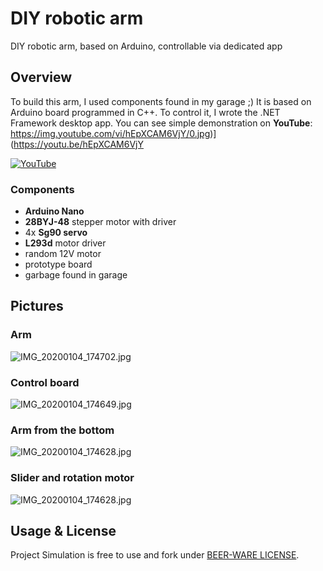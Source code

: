 
# DIY robotic arm
DIY robotic arm, based on Arduino, controllable via dedicated app

## Overview
To build this arm, I used components found in my garage ;)
It is based on Arduino board programmed in C++. To control it, I wrote the .NET Framework desktop app.
You can see simple demonstration on **YouTube**: https://img.youtube.com/vi/hEpXCAM6VjY/0.jpg)](https://youtu.be/hEpXCAM6VjY

[![YouTube](https://img.youtube.com/vi/hEpXCAM6VjY/0.jpg)](https://youtu.be/hEpXCAM6VjY)

### Components
* **Arduino Nano**
* **28BYJ-48** stepper motor with driver
* 4x **Sg90 servo**
* **L293d** motor driver
* random 12V motor
* prototype board
* garbage found in garage

## Pictures
### Arm
![IMG_20200104_174702.jpg](https://raw.githubusercontent.com/thekristopl/Robotic-Arm/main/gitresources/IMG_7.jpg)

### Control board
![IMG_20200104_174649.jpg](https://raw.githubusercontent.com/thekristopl/Robotic-Arm/main/gitresources/IMG_3.jpg)
### Arm from the bottom
![IMG_20200104_174628.jpg](https://raw.githubusercontent.com/thekristopl/Robotic-Arm/main/gitresources/IMG_6.jpg)



### Slider and rotation motor
![IMG_20200104_174628.jpg](https://raw.githubusercontent.com/thekristopl/Robotic-Arm/main/gitresources/IMG_4.jpg)


## Usage & License
Project Simulation is free to use and fork under [BEER-WARE LICENSE](https://pl.wikipedia.org/wiki/Beerware).
